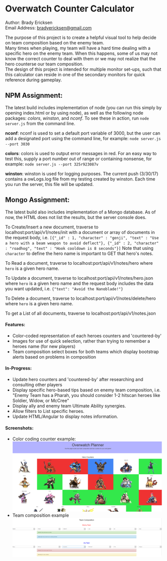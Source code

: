 Overwatch Counter Calculator
=========================================

Author: Brady Ericksen  
Email Address: bradyericksen@gmail.com

The purpose of this project is to create a helpful visual tool to help decide on team composition based on the enemy team.  
Many times when playing, my team will have a hard time dealing with a specific hero on the enemy team. When this happens, some of us may not know the correct counter to deal with them or we may not realize that the hero counterse our team composition.  
The design of this project is intended for multiple monitor set-ups, such that this calculator can reside in one of the secondary monitors for quick reference during gameplay.

## NPM Assignment:
The latest build includes implementation of node (you can run this simply by opening index.html or by using node), as well as the following node packages: *colors*, *winston*, and *nconf*.
To see these in action, run ```node server.js``` from the command line.

**nconf**: nconf is used to set a default port variable of 3000, but the user can add a designated port using the command line, for example: ```node server.js --port 3030```

**colors**: colors is used to output error messages in red. For an easy way to test this, supply a port number out of range or containing nonsense, for example: ```node server.js --port 325r923087v```

**winston**: winston is used for logging purposes. The current push (3/30/17) contains a owLogs.log file from my testing created by winston. Each time you run the server, this file will be updated.

## Mongo Assignment:
The latest build also includes implementation of a Mongo database. As of now, the HTML does not list the results, but the server console does.

To Create/Insert a new document, traverse to localhost:port/api/v1/notes/init with a document or array of documents in the request body, i.e. ```[{"_id" : 1, "character" : "genji", "text" : "Use a hero with a beam weapon to avoid deflect"}, {"_id" : 2, "character" : "roadhog", "text" : "Hook cooldown is 8 seconds"}]```
Note that using ```character``` to define the hero name is important to GET that hero's notes.


To Read a document, traverse to localhost:port/api/v1/notes/hero where ```hero``` is a given hero name.

To Update a document, traverse to localhost:port/api/v1/notes/hero.json where ```hero``` is a given hero name and the request body includes the data you want updated, i.e. ```{"text": "Avoid the Nanoblade!"}```

To Delete a document, traverse to localhost:port/api/v1/notes/delete/hero where ```hero``` is a given hero name.

To get a List of all documents, traverse to localhost:port/api/v1/notes.json
#### Features:
* Color-coded representation of each heroes counters and 'countered-by'
* Images for use of quick selection, rather than trying to remember a heroes name (for new players)
* Team composition select boxes for both teams which display bootstrap alerts based on problems in composition

#### In-Progress:
* Update hero counters and 'countered-by' after researching and consulting other players
* Display specific hero-based tips based on enemy team composition, i.e. "Enemy Team has a Pharah, you should consider 1-2 hitscan heroes like Soldier, Widow, or McCree"
* Display ally and enemy team Ultimate Ability synergies.
* Allow filters to List specific heroes.
* Update HTML/Angular to display notes information.

#### Screenshots:
* Color coding counter example:
![Counters by color](https://github.com/RaptureBTP/overwatch-calc/blob/master/example1.PNG)
* Team composition example
![Enemy and Ally team composition with alerts](https://github.com/RaptureBTP/overwatch-calc/blob/master/example2.PNG)